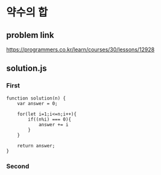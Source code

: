 # 약수의 합
## problem link
https://programmers.co.kr/learn/courses/30/lessons/12928
## solution.js
### First
```
function solution(n) {
    var answer = 0;
    
    for(let i=1;i<=n;i++){
        if((n%i) === 0){
            answer += i
        }
    }
    
    return answer;
}
```
### Second
```

```
